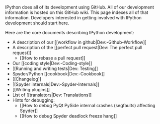 IPython does all of its development using GitHub. All of our development information is hosted on this GitHub wiki. This page indexes all of that information. Developers interested in getting involved with IPython development should start here.

Here are the core documents describing IPython development:

* A description of our [[workflow in github|Dev:-Github-Workflow]]
* A description of the [[perfect pull request|Dev: The perfect pull request]]
  * [[How to rebase a pull request]]
* Our [[coding style|Dev:-Coding-style]]
* [[Running and writing tests|Dev: Testing]]
* Spyder/Python [[cookbook|Dev:-Cookbook]]
* [[Changelog]]
* [[Spyder internals|Dev:-Spyder-Internals]]
* [[Writing plugins]]
* List of [[translators|Dev: Translations]]
* Hints for debugging:
  * [[How to debug PyQt PySide internal crashes (segfaults) affecting Spyder]]
  * [[How to debug Spyder deadlock freeze hang]]
